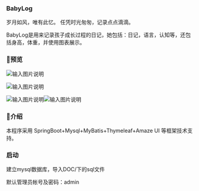 
### BabyLog

岁月如风，唯有此忆。 任凭时光匆匆，记录点点滴滴。 

BabyLog是用来记录孩子成长过程的日记，她包括：日记，语言，认知等，还包括身高，体重，并使用图表展示。

### 预览

![输入图片说明](https://git.oschina.net/uploads/images/2017/0622/011446_a31308f8_125848.jpeg "首页预览")

![输入图片说明](https://git.oschina.net/uploads/images/2017/0622/011519_95062e58_125848.jpeg "后台预览")

![输入图片说明](https://git.oschina.net/uploads/images/2017/0622/011721_cd764a83_125848.jpeg "在这里输入图片标题")![输入图片说明](https://git.oschina.net/uploads/images/2017/0622/011735_274869e7_125848.jpeg "在这里输入图片标题")

### 介绍

本程序采用 SpringBoot+Mysql+MyBatis+Thymeleaf+Amaze UI 等框架技术支持。

### 启动

建立mysql数据库，导入DOC/下的sql文件

默认管理员帐号及密码：admin